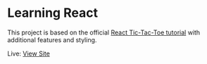 # Learning React

This project is based on the official [React Tic-Tac-Toe tutorial](https://react.dev/learn/tutorial-tic-tac-toe) with additional features and styling.

Live: [View Site](https://joshuakitong.github.io/learning-react)